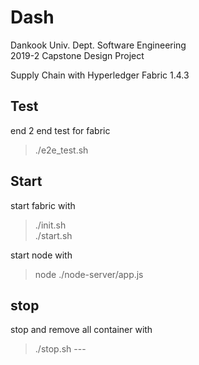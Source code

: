 # Dash
Dankook Univ. Dept. Software Engineering  
2019-2 Capstone Design Project  

Supply Chain with Hyperledger Fabric 1.4.3  

## Test  
end 2 end test for fabric  
> ./e2e_test.sh

## Start
start fabric with  
> ./init.sh  
> ./start.sh  

start node with  
> node ./node-server/app.js  

## stop  
stop and remove all container with  
> ./stop.sh ---
